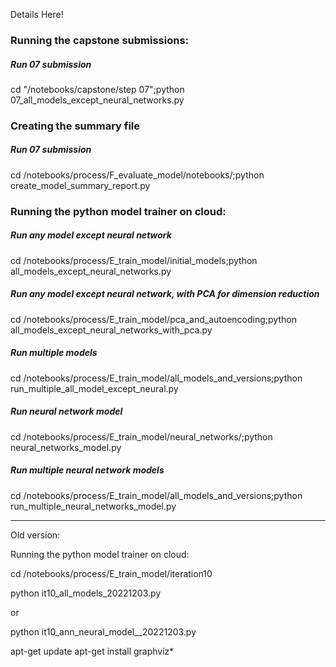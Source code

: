 Details Here!


### Running the capstone submissions:
##### Run 07 submission
cd "/notebooks/capstone/step 07";python 07_all_models_except_neural_networks.py


### Creating the summary file
##### Run 07 submission
cd /notebooks/process/F_evaluate_model/notebooks/;python create_model_summary_report.py


### Running the python model trainer on cloud:

##### Run any model except neural network
cd /notebooks/process/E_train_model/initial_models;python all_models_except_neural_networks.py

##### Run any model except neural network, with PCA for dimension reduction
cd /notebooks/process/E_train_model/pca_and_autoencoding;python all_models_except_neural_networks_with_pca.py




##### Run multiple models
cd /notebooks/process/E_train_model/all_models_and_versions;python run_multiple_all_model_except_neural.py


##### Run neural network model

cd /notebooks/process/E_train_model/neural_networks/;python neural_networks_model.py


##### Run multiple neural network models

cd /notebooks/process/E_train_model/all_models_and_versions;python run_multiple_neural_networks_model.py 

-----

Old version:

Running the python model trainer on cloud:

cd /notebooks/process/E_train_model/iteration10

python it10_all_models_20221203.py 

or

python it10_ann_neural_model__20221203.py


apt-get update
apt-get install graphviz*